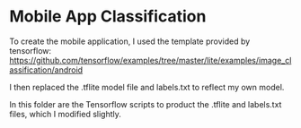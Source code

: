 # Mobile App Classification

To create the mobile application, I used the template provided by tensorflow: https://github.com/tensorflow/examples/tree/master/lite/examples/image_classification/android

I then replaced the .tflite model file and labels.txt to reflect my own model.

In this folder are the Tensorflow scripts to product the .tflite and labels.txt files, which I modified slightly. 



